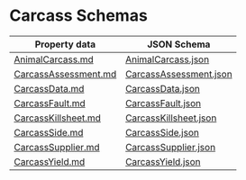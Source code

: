 # Carcass Schemas

Property data | JSON Schema
------------ | -------------
[AnimalCarcass.md](AnimalCarcass.md)|[AnimalCarcass.json](AnimalCarcass.json)
[CarcassAssessment.md](CarcassAssessment.md)|[CarcassAssessment.json](CarcassAssessment.json)
[CarcassData.md](CarcassData.md)|[CarcassData.json](CarcassData.json)
[CarcassFault.md](CarcassFault.md)|[CarcassFault.json](CarcassFault.json)
[CarcassKillsheet.md](CarcassKillsheet.md)|[CarcassKillsheet.json](CarcassKillsheet.json)
[CarcassSide.md](CarcassSide.md)|[CarcassSide.json](CarcassSide.json)
[CarcassSupplier.md](CarcassSupplier.md)|[CarcassSupplier.json](CarcassSupplier.json)
[CarcassYield.md](CarcassYield.md)|[CarcassYield.json](CarcassYield.json)
